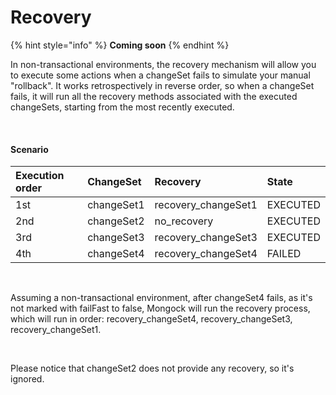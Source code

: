 # Recovery

{% hint style="info" %}
**Coming soon**
{% endhint %}

In non-transactional environments, the recovery mechanism will allow you to execute some actions when a changeSet fails to simulate your manual "rollback". It works retrospectively in reverse order, so when a changeSet fails, it will run all the recovery methods associated with the executed changeSets, starting from the most recently executed.

‌

#### Scenario

| Execution order | ChangeSet | Recovery | State |
| :--- | :--- | :--- | :--- |
| 1st | changeSet1 | recovery\_changeSet1 | EXECUTED |
| 2nd | changeSet2 | no\_recovery | EXECUTED |
| 3rd | changeSet3 | recovery\_changeSet3 | EXECUTED |
| 4th | changeSet4 | recovery\_changeSet4 | FAILED |

‌

Assuming a non-transactional environment, after changeSet4 fails, as it's not marked with failFast to false, Mongock will run the recovery process, which will run in order: recovery\_changeSet4, recovery\_changeSet3, recovery\_changeSet1.

‌

Please notice that changeSet2 does not provide any recovery, so it's ignored.  


